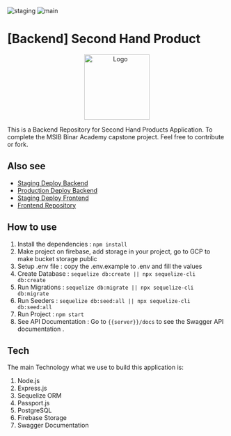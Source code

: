 ![staging](https://github.com/Doritos7/second-hand-backend/actions/workflows/staging.yml/badge.svg) 
![main](https://github.com/Doritos7/second-hand-backend/actions/workflows/main.yml/badge.svg)

# [Backend] Second Hand Product

<p align="center">
  <img width=150 src="https://storage.googleapis.com/secondhand-be-test.appspot.com/images/secondhand.png" alt="Logo" align="center">
</p>


This is a Backend Repository for Second Hand Products Application. To complete the MSIB Binar Academy capstone project. Feel free to contribute or fork. 


## Also see 
- [Staging Deploy Backend](https://secondhand-be-test.herokuapp.com/docs)
- [Production Deploy Backend](https://secondhand-be-test.herokuapp.com/docs)
- [Staging Deploy Frontend](https://secondhand-test.herokuapp.com)
- [Frontend Repository](https://github.com/Doritos7/second-hand-frontend)


## How to use

1. Install the dependencies : ``` npm install ```
2. Make project on firebase, add storage in your project, go to GCP to make bucket storage public
2. Setup .env file : copy the .env.example to .env and fill the values
3. Create Database : ``` sequelize db:create || npx sequelize-cli db:create ```
4. Run Migrations : ``` sequelize db:migrate || npx sequelize-cli db:migrate ```
5. Run Seeders : ``` sequelize db:seed:all || npx sequelize-cli db:seed:all ```
6. Run Project : ``` npm start ```
7. See API Documentation :  Go to ```{{server}}/docs``` to see the Swagger API documentation . 

## Tech
The main Technology what we use to build this application is:

1. Node.js
2. Express.js
3. Sequelize ORM
4. Passport.js
5. PostgreSQL
6. Firebase Storage
7. Swagger Documentation
